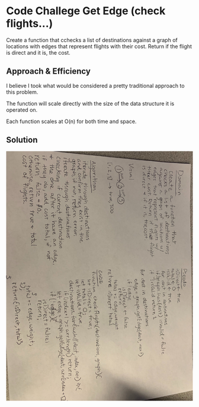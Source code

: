 # Code Challege Get Edge (check flights...)

Create a function that cchecks a list of destinations against a graph of locations with edges that represent flights with their cost. Return if the flight is direct and it is, the cost.

## Approach & Efficiency

I believe I took what would be considered a pretty traditional approach to this problem.

The function will scale directly with the size of the data structure it is operated on.

Each function scales at O(n) for both time and space.

## Solution

![](./assets/checkFlights.jpg)





